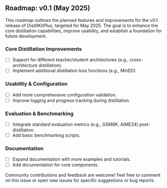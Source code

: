 ## Roadmap: v0.1 (May 2025)

This roadmap outlines the planned features and improvements for the v0.1 release of DistillKitPlus, targeted for May 2025. The goal is to enhance the core distillation capabilities, improve usability, and establish a foundation for future development.

### Core Distillation Improvements
- [ ] Support for different teacher/student architectures (e.g., cross-architecture distillation).
- [ ] Implement additional distillation loss functions (e.g., MinED).

### Usability & Configuration
- [ ] Add more comprehensive configuration validation.
- [ ] Improve logging and progress tracking during distillation.

### Evaluation & Benchmarking
- [ ] Integrate standard evaluation metrics (e.g., GSM8K, AIME24) post-distillation.
- [ ] Add basic benchmarking scripts.

### Documentation
- [ ] Expand documentation with more examples and tutorials.
- [ ] Add documentation for core components.

Community contributions and feedback are welcome! Feel free to comment on this issue or open new issues for specific suggestions or bug reports. 
